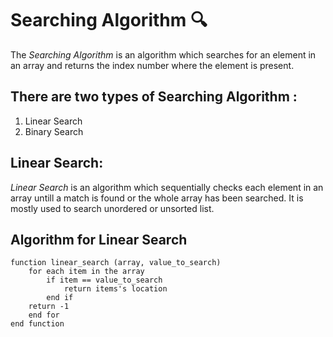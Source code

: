 # **Searching Algorithm**  :mag:

The *Searching* *Algorithm* is an algorithm which searches for an element in an array and returns the index number where the element is present. 


## There are two types of Searching Algorithm :
1. Linear Search
2. Binary Search


## **Linear Search:** 
*Linear Search* is an algorithm which sequentially checks each element in an array untill a match is found or the whole array has been searched. It is mostly used to search unordered or unsorted list.

## **Algorithm for Linear Search**
```
function linear_search (array, value_to_search)
    for each item in the array
        if item == value_to_search
            return items's location
        end if
    return -1
    end for
end function
```